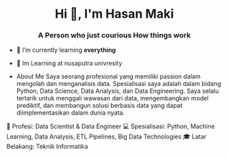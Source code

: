 <h1 align="center">Hi 👋, I'm Hasan Maki</h1>
<h3 align="center">A Person who just courious How things work</h3>

- 🌱 I’m currently learning **everything**
- :school: Im Learning at nusaputra univresity

- About Me
Saya seorang profesional yang memiliki passion dalam mengolah dan menganalisis data. Spesialisasi saya adalah dalam bidang Python, Data Science, Data Analysis, dan Data Engineering. Saya selalu tertarik untuk menggali wawasan dari data, mengembangkan model prediktif, dan membangun solusi berbasis data yang dapat diimplementasikan dalam dunia nyata.

💼 Profesi: Data Scientist & Data Engineer
💻 Spesialisasi: Python, Machine Learning, Data Analysis, ETL Pipelines, Big Data Technologies
🎓 Latar Belakang: Teknik Informatika
